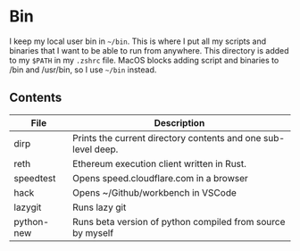 # Bin

I keep my local user bin in `~/bin`. This is where I put all my scripts and binaries that I want to be able to run from anywhere.
This directory is added to my `$PATH` in my `.zshrc` file.
MacOS blocks adding script and binaries to /bin and /usr/bin, so I use `~/bin` instead.

## Contents

| File       | Description                                                   |
| ---------- | ------------------------------------------------------------- |
| dirp       | Prints the current directory contents and one sub-level deep. |
| reth       | Ethereum execution client written in Rust.                    |
| speedtest  | Opens speed.cloudflare.com in a browser                       |
| hack       | Opens ~/Github/workbench in VSCode                            |
| lazygit    | Runs lazy git                                                 |
| python-new | Runs beta version of python compiled from source by myself    |
